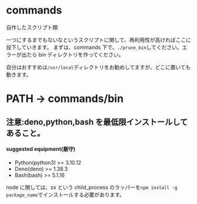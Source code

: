 # commands

自作したスクリプト類

一つにするまでもないなというスクリプトに関して、再利用性が高ければここに投下していきます。
まずは、commands 下で、`./prune_bin`してください。エラーが出たら bin ディレクトリを作ってください。

自分はおすすめは`/usr/local`ディレクトリをお勧めしてますが、どこに置いても動きます。

# PATH -> commands/bin

## 注意:deno,python,bash を最低限インストールしてあること。

#### suggested equipment(厳守)

- Python(python3) >= 3.10.12
- Deno(deno) >= 1.38.3
- Bash(bash) >= 5.1.16

node に関しては、zx という child_process のラッパーを`npm install -g package_name`でインストールする必要があります。
